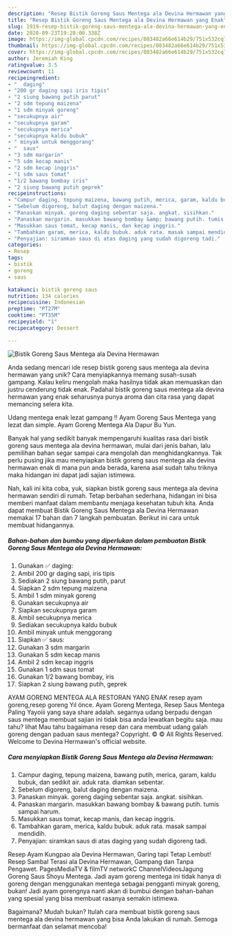 ```yaml
---
description: "Resep Bistik Goreng Saus Mentega ala Devina Hermawan yang Enak"
title: "Resep Bistik Goreng Saus Mentega ala Devina Hermawan yang Enak"
slug: 1919-resep-bistik-goreng-saus-mentega-ala-devina-hermawan-yang-enak
date: 2020-09-23T19:28:00.338Z
image: https://img-global.cpcdn.com/recipes/083482a66e614b29/751x532cq70/bistik-goreng-saus-mentega-ala-devina-hermawan-foto-resep-utama.jpg
thumbnail: https://img-global.cpcdn.com/recipes/083482a66e614b29/751x532cq70/bistik-goreng-saus-mentega-ala-devina-hermawan-foto-resep-utama.jpg
cover: https://img-global.cpcdn.com/recipes/083482a66e614b29/751x532cq70/bistik-goreng-saus-mentega-ala-devina-hermawan-foto-resep-utama.jpg
author: Jeremiah King
ratingvalue: 3.5
reviewcount: 11
recipeingredient:
- "  daging"
- "200 gr daging sapi iris tipis"
- "2 siung bawang putih parut"
- "2 sdm tepung maizena"
- "1 sdm minyak goreng"
- "secukupnya air"
- "secukupnya garam"
- "secukupnya merica"
- "secukupnya kaldu bubuk"
- " minyak untuk menggorang"
- "  saus"
- "3 sdm margarin"
- "5 sdm kecap manis"
- "2 sdm kecap inggris"
- "1 sdm saus tomat"
- "1/2 bawang bombay iris"
- "2 siung bawang putih geprek"
recipeinstructions:
- "Campur daging, tepung maizena, bawang putih, merica, garam, kaldu bubuk, dan sedikit air. aduk rata. diamkan sebentar."
- "Sebelum digoreng, balut daging dengan maizena."
- "Panaskan minyak. goreng daging sebentar saja. angkat. sisihkan."
- "Panaskan margarin. masukkan bawang bombay &amp; bawang putih. tumis sampai harum."
- "Masukkan saus tomat, kecap manis, dan kecap inggris."
- "Tambahkan garam, merica, kaldu bubuk. aduk rata. masak sampai mendidih."
- "Penyajian: siramkan saus di atas daging yang sudah digoreng tadi."
categories:
- Resep
tags:
- bistik
- goreng
- saus

katakunci: bistik goreng saus 
nutrition: 134 calories
recipecuisine: Indonesian
preptime: "PT27M"
cooktime: "PT35M"
recipeyield: "1"
recipecategory: Dessert

---
```



![Bistik Goreng Saus Mentega ala Devina Hermawan](https://img-global.cpcdn.com/recipes/083482a66e614b29/751x532cq70/bistik-goreng-saus-mentega-ala-devina-hermawan-foto-resep-utama.jpg)

Anda sedang mencari ide resep bistik goreng saus mentega ala devina hermawan yang unik? Cara menyiapkannya memang susah-susah gampang. Kalau keliru mengolah maka hasilnya tidak akan memuaskan dan justru cenderung tidak enak. Padahal bistik goreng saus mentega ala devina hermawan yang enak seharusnya punya aroma dan cita rasa yang dapat memancing selera kita.

Udang mentega enak lezat gampang !! Ayam Goreng Saus Mentega yang lezat dan simple. Ayam Goreng Mentega Ala Dapur Bu Yun.

Banyak hal yang sedikit banyak mempengaruhi kualitas rasa dari bistik goreng saus mentega ala devina hermawan, mulai dari jenis bahan, lalu pemilihan bahan segar sampai cara mengolah dan menghidangkannya. Tak perlu pusing jika mau menyiapkan bistik goreng saus mentega ala devina hermawan enak di mana pun anda berada, karena asal sudah tahu triknya maka hidangan ini dapat jadi sajian istimewa.


Nah, kali ini kita coba, yuk, siapkan bistik goreng saus mentega ala devina hermawan sendiri di rumah. Tetap berbahan sederhana, hidangan ini bisa memberi manfaat dalam membantu menjaga kesehatan tubuh kita. Anda dapat membuat Bistik Goreng Saus Mentega ala Devina Hermawan memakai 17 bahan dan 7 langkah pembuatan. Berikut ini cara untuk membuat hidangannya.

<!--inarticleads1-->

##### Bahan-bahan dan bumbu yang diperlukan dalam pembuatan Bistik Goreng Saus Mentega ala Devina Hermawan:

1. Gunakan  ✅ daging:
1. Ambil 200 gr daging sapi, iris tipis
1. Sediakan 2 siung bawang putih, parut
1. Siapkan 2 sdm tepung maizena
1. Ambil 1 sdm minyak goreng
1. Gunakan secukupnya air
1. Siapkan secukupnya garam
1. Ambil secukupnya merica
1. Sediakan secukupnya kaldu bubuk
1. Ambil  minyak untuk menggorang
1. Siapkan  ✅ saus:
1. Gunakan 3 sdm margarin
1. Gunakan 5 sdm kecap manis
1. Ambil 2 sdm kecap inggris
1. Gunakan 1 sdm saus tomat
1. Gunakan 1/2 bawang bombay, iris
1. Siapkan 2 siung bawang putih, geprek


AYAM GORENG MENTEGA ALA RESTORAN YANG ENAK resep ayam goreng,resep goreng Yıl önce. Ayam Goreng Mentega, Resep Saus Mentega Paling Yayoiii yang saya share adalah. segarnya udang berpadu dengan saus mentega membuat sajian ini tidak bisa anda lewatkan begitu saja. mau tahu? lihat Mau tahu bagaimana resep dan cara membuat udang galah goreng dengan paduan saus mentega? Copyright. © © All Rights Reserved. Welcome to Devina Hermawan&#39;s official website. 

<!--inarticleads2-->

##### Cara menyiapkan Bistik Goreng Saus Mentega ala Devina Hermawan:

1. Campur daging, tepung maizena, bawang putih, merica, garam, kaldu bubuk, dan sedikit air. aduk rata. diamkan sebentar.
1. Sebelum digoreng, balut daging dengan maizena.
1. Panaskan minyak. goreng daging sebentar saja. angkat. sisihkan.
1. Panaskan margarin. masukkan bawang bombay &amp; bawang putih. tumis sampai harum.
1. Masukkan saus tomat, kecap manis, dan kecap inggris.
1. Tambahkan garam, merica, kaldu bubuk. aduk rata. masak sampai mendidih.
1. Penyajian: siramkan saus di atas daging yang sudah digoreng tadi.


Resep Ayam Kungpao ala Devina Hermawan, Garing tapi Tetap Lembut! Resep Sambal Terasi ala Devina Hermawan, Gampang dan Tanpa Pengawet. PagesMediaTV &amp; filmTV networkC ChannelVideosJagung Goreng Saus Shoyu Mentega. Jadi ayam goreng mentega ini tidak hanya di goreng dengan menggunakan mentega sebagai pengganti minyak goreng, bukan! Jadi ayam gorengnya nanti akan di bumbui dengan bahan-bahan yang spesial yang bisa membuat rasanya semakin istimewa. 

Bagaimana? Mudah bukan? Itulah cara membuat bistik goreng saus mentega ala devina hermawan yang bisa Anda lakukan di rumah. Semoga bermanfaat dan selamat mencoba!
